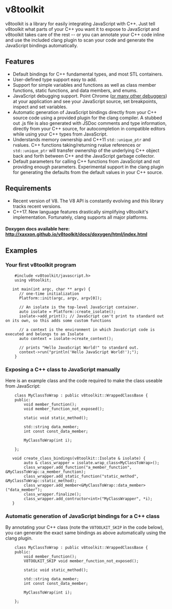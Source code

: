 # v8toolkit
v8toolkit is a library for easily integrating JavaScript with C++.   Just tell v8toolkit what 
parts of your C++ you want it to expose to JavaScript and v8toolkit takes care of the rest -- or you can annotate
your C++ code inline and use the included clang plugin to scan your code and generate the JavaScript bindings
automatically.

## Features
* Default bindings for C++ fundamental types, and most STL containers.
* User-defined type support easy to add.
* Support for simple variables and functions as well as class member functions, static functions, and data members, and enums.
* JavaScript debugging support.  Point Chrome ([or many other debuggers](https://developer.chrome.com/devtools/docs/debugging-clients)) at your application and see your JavaScript source, set breakpoints, inspect and set variables.   
* Automatic generation of JavaScript bindings directly from your C++ source code using a provided plugin for the clang compiler. A stubbed out .js file is also generated with JSDoc comments and type information, directly from your C++ source, for autocompletion in compatible editors while using your C++ types from JavaScript. 
* Understands memory ownership and C++11 `std::unique_ptr` and rvalues.   C++ functions taking/returning rvalue references or `std::unique_ptr` will transfer ownership of the underlying C++ object back and forth between C++ and the JavaScript garbage collector.
* Default parameters for calling C++ functions from JavaScript and not providing enough parameters.  Experimental support in the clang plugin for generating the defaults from the default values in your C++ source.

## Requirements
* Recent version of V8.  The V8 API is constantly evolving and this library tracks recent versions.
* C++17. New language features drastically simplifying v8toolkit's implementation.  Fortunately, clang
supports all major platforms.  

#### Doxygen docs available here: http://xaxxon.github.io/v8toolkit/docs/doxygen/html/index.html

   
## Examples

### Your first v8toolkit program

```language-c++
    #include <v8toolkit/javascript.h>
    using v8toolkit;
   
   int main(int argc, char ** argv) {
      // one-time initialization
      Platform::init(argc, argv, argv[0]); 
      
      // An isolate is the top-level JavaScript container.
      auto isolate = Platform::create_isolate();
      isolate->add_print(); // JavaScript can't print to standard out on its own, so this adds some custom functions
        
      // a context is the environment in which JavaScript code is executed and belongs to an Isolate
      auto context = isolate->create_context();
      
      // prints "Hello JavaScript World!" to standard out.
      context->run("println('Hello JavaScript World!');");
    }
```

### Exposing a C++ class to JavaScript manually

Here is an example class and the code required to make the class useable from JavaScript:

```language-c++
    class MyClassToWrap : public v8toolkit::WrappedClassBase {
    public:
        void member_function();
        void member_function_not_exposed();
        
        static void static_method();

        std::string data_member;
        int const const_data_member;
        
        MyClassToWrap(int i);

    };

   void create_class_bindings(v8toolkit::Isolate & isolate) {
        auto & class_wrapper = isolate.wrap_class<MyClassToWrap>();
        class_wrapper.add_function("a_member_function", &MyClassToWrap::a_member_function);
        class_wrapper.add_static_function("static_method", &MyClassToWrap::static_method);
        class_wrapper.add_member<&MyClassToWrap::data_member>("data_member");
        class_wrapper.finalize();
        class_wrapper.add_contructor<int>("MyClassWrapper", *i);
   }

```

### Automatic generation of JavaScript bindings for a C++ class

By annotating your C++ class (note the `V8TOOLKIT_SKIP` in the code below), you can generate the exact same bindings 
as above automatically using the clang plugin.  


```language-c++
    class MyClassToWrap : public v8toolkit::WrappedClassBase {
    public:
        void member_function();
        V8TOOLKIT_SKIP void member_function_not_exposed(); 
        
        static void static_method();

        std::string data_member;
        int const const_data_member;
        
        MyClassToWrap(int i);

    };
```
